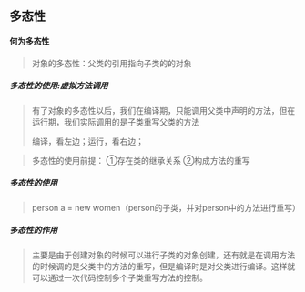 ## 多态性

#### 何为多态性

> 对象的多态性：父类的引用指向子类的的对象

##### 多态性的使用:虚拟方法调用

> 有了对象的多态性以后，我们在编译期，只能调用父类中声明的方法，但在运行期，我们实际调用的是子类重写父类的方法
>
> 编译，看左边；运行，看右边；

> 多态性的使用前提： ①存在类的继承关系 ②构成方法的重写

##### 多态性的使用

>  person  a = new   women（person的子类，并对person中的方法进行重写）

##### 多态性的作用

> 主要是由于创建对象的时候可以进行子类的对象创建，还有就是在调用方法的时候调的是父类中的方法的重写，但是编译时是对父类进行编译。这样就可以通过一次代码控制多个子类重写方法的控制。